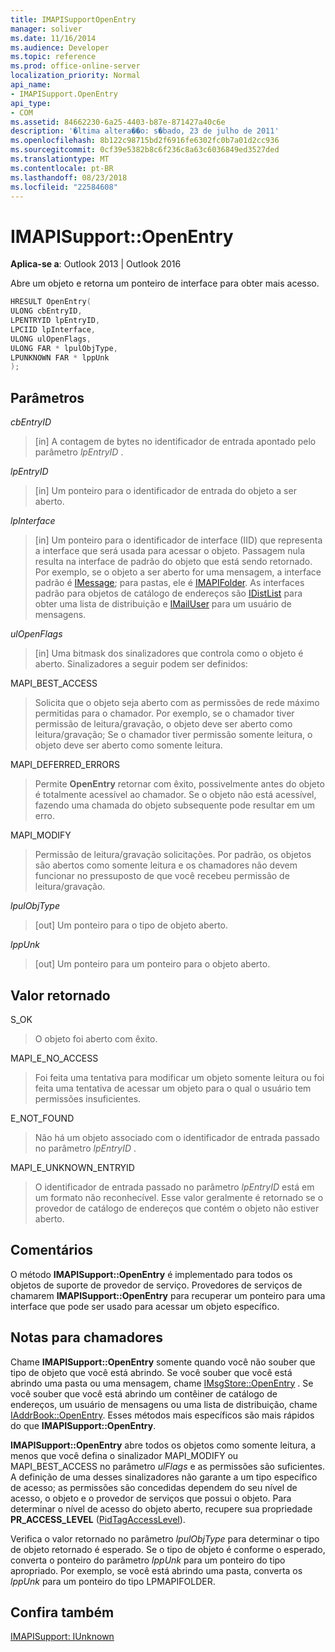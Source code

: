 ```yaml
---
title: IMAPISupportOpenEntry
manager: soliver
ms.date: 11/16/2014
ms.audience: Developer
ms.topic: reference
ms.prod: office-online-server
localization_priority: Normal
api_name:
- IMAPISupport.OpenEntry
api_type:
- COM
ms.assetid: 84662230-6a25-4403-b87e-871427a40c6e
description: '�ltima altera��o: s�bado, 23 de julho de 2011'
ms.openlocfilehash: 8b122c98715bd2f6916fe6302fc0b7a01d2cc936
ms.sourcegitcommit: 0cf39e5382b8c6f236c8a63c6036849ed3527ded
ms.translationtype: MT
ms.contentlocale: pt-BR
ms.lasthandoff: 08/23/2018
ms.locfileid: "22584608"
---
```

# <a name="imapisupportopenentry"></a>IMAPISupport::OpenEntry

  
  
**Aplica-se a**: Outlook 2013 | Outlook 2016 
  
Abre um objeto e retorna um ponteiro de interface para obter mais acesso. 
  
```cpp
HRESULT OpenEntry(
ULONG cbEntryID,
LPENTRYID lpEntryID,
LPCIID lpInterface,
ULONG ulOpenFlags,
ULONG FAR * lpulObjType,
LPUNKNOWN FAR * lppUnk
);
```

## <a name="parameters"></a>Parâmetros

 _cbEntryID_
  
> [in] A contagem de bytes no identificador de entrada apontado pelo parâmetro _lpEntryID_ . 
    
 _lpEntryID_
  
> [in] Um ponteiro para o identificador de entrada do objeto a ser aberto.
    
 _lpInterface_
  
> [in] Um ponteiro para o identificador de interface (IID) que representa a interface que será usada para acessar o objeto. Passagem nula resulta na interface de padrão do objeto que está sendo retornado. Por exemplo, se o objeto a ser aberto for uma mensagem, a interface padrão é [IMessage](imessageimapiprop.md); para pastas, ele é [IMAPIFolder](imapifolderimapicontainer.md). As interfaces padrão para objetos de catálogo de endereços são [IDistList](idistlistimapicontainer.md) para obter uma lista de distribuição e [IMailUser](imailuserimapiprop.md) para um usuário de mensagens. 
    
 _ulOpenFlags_
  
> [in] Uma bitmask dos sinalizadores que controla como o objeto é aberto. Sinalizadores a seguir podem ser definidos:
    
MAPI_BEST_ACCESS 
  
> Solicita que o objeto seja aberto com as permissões de rede máximo permitidas para o chamador. Por exemplo, se o chamador tiver permissão de leitura/gravação, o objeto deve ser aberto como leitura/gravação; Se o chamador tiver permissão somente leitura, o objeto deve ser aberto como somente leitura. 
    
MAPI_DEFERRED_ERRORS 
  
> Permite **OpenEntry** retornar com êxito, possivelmente antes do objeto é totalmente acessível ao chamador. Se o objeto não está acessível, fazendo uma chamada do objeto subsequente pode resultar em um erro. 
    
MAPI_MODIFY 
  
> Permissão de leitura/gravação solicitações. Por padrão, os objetos são abertos como somente leitura e os chamadores não devem funcionar no pressuposto de que você recebeu permissão de leitura/gravação. 
    
 _lpulObjType_
  
> [out] Um ponteiro para o tipo de objeto aberto.
    
 _lppUnk_
  
> [out] Um ponteiro para um ponteiro para o objeto aberto.
    
## <a name="return-value"></a>Valor retornado

S_OK 
  
> O objeto foi aberto com êxito.
    
MAPI_E_NO_ACCESS 
  
> Foi feita uma tentativa para modificar um objeto somente leitura ou foi feita uma tentativa de acessar um objeto para o qual o usuário tem permissões insuficientes.
    
E_NOT_FOUND 
  
> Não há um objeto associado com o identificador de entrada passado no parâmetro _lpEntryID_ . 
    
MAPI_E_UNKNOWN_ENTRYID 
  
> O identificador de entrada passado no parâmetro _lpEntryID_ está em um formato não reconhecível. Esse valor geralmente é retornado se o provedor de catálogo de endereços que contém o objeto não estiver aberto. 
    
## <a name="remarks"></a>Comentários

O método **IMAPISupport::OpenEntry** é implementado para todos os objetos de suporte de provedor de serviço. Provedores de serviços de chamarem **IMAPISupport::OpenEntry** para recuperar um ponteiro para uma interface que pode ser usado para acessar um objeto específico. 
  
## <a name="notes-to-callers"></a>Notas para chamadores

Chame **IMAPISupport::OpenEntry** somente quando você não souber que tipo de objeto que você está abrindo. Se você souber que você está abrindo uma pasta ou uma mensagem, chame [IMsgStore::OpenEntry](imsgstore-openentry.md) . Se você souber que você está abrindo um contêiner de catálogo de endereços, um usuário de mensagens ou uma lista de distribuição, chame [IAddrBook::OpenEntry](iaddrbook-openentry.md). Esses métodos mais específicos são mais rápidos do que **IMAPISupport::OpenEntry**. 
  
 **IMAPISupport::OpenEntry** abre todos os objetos como somente leitura, a menos que você defina o sinalizador MAPI_MODIFY ou MAPI_BEST_ACCESS no parâmetro _ulFlags_ e as permissões são suficientes. A definição de uma desses sinalizadores não garante a um tipo específico de acesso; as permissões são concedidas dependem do seu nível de acesso, o objeto e o provedor de serviços que possui o objeto. Para determinar o nível de acesso do objeto aberto, recupere sua propriedade **PR_ACCESS_LEVEL** ([PidTagAccessLevel](pidtagaccesslevel-canonical-property.md)).
  
Verifica o valor retornado no parâmetro _lpulObjType_ para determinar o tipo de objeto retornado é esperado. Se o tipo de objeto é conforme o esperado, converta o ponteiro do parâmetro _lppUnk_ para um ponteiro do tipo apropriado. Por exemplo, se você está abrindo uma pasta, converta os _lppUnk_ para um ponteiro do tipo LPMAPIFOLDER. 
  
## <a name="see-also"></a>Confira também



[IMAPISupport: IUnknown](imapisupportiunknown.md)


